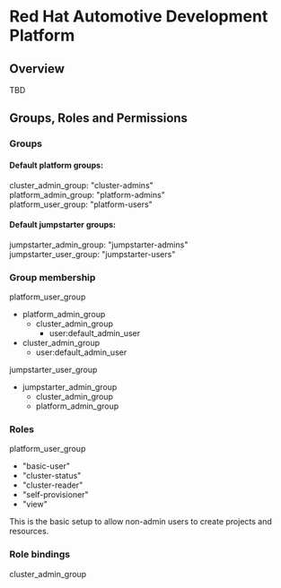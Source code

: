 # Red Hat Automotive Development Platform

## Overview

TBD

## Groups, Roles and Permissions

### Groups

#### Default platform groups:
cluster_admin_group: "cluster-admins"  
platform_admin_group: "platform-admins"  
platform_user_group: "platform-users"  

#### Default jumpstarter groups:
jumpstarter_admin_group: "jumpstarter-admins"  
jumpstarter_user_group: "jumpstarter-users"  

### Group membership

platform_user_group
- platform_admin_group
    - cluster_admin_group
        - user:default_admin_user
- cluster_admin_group
    - user:default_admin_user

jumpstarter_user_group
- jumpstarter_admin_group
    - cluster_admin_group
    - platform_admin_group

### Roles

platform_user_group
- "basic-user"
- "cluster-status"
- "cluster-reader"
- "self-provisioner"
- "view"

This is the basic setup to allow non-admin users to create projects and resources.

### Role bindings

cluster_admin_group
